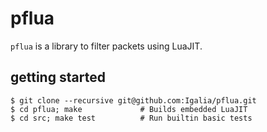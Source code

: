 # pflua

`pflua` is a library to filter packets using LuaJIT.

## getting started

```shell
$ git clone --recursive git@github.com:Igalia/pflua.git
$ cd pflua; make             # Builds embedded LuaJIT
$ cd src; make test          # Run builtin basic tests
```
